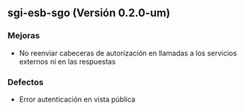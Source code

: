 ## sgi-esb-sgo (Versión 0.2.0-um)

### Mejoras
* No reenviar cabeceras de autorización en llamadas a los servicios externos ni en las respuestas

### Defectos
* Error autenticación en vista pública




